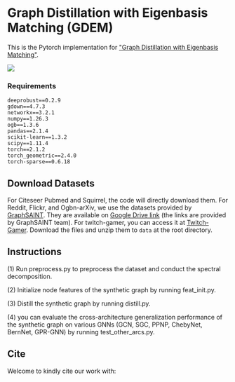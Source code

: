 # Graph Distillation with Eigenbasis Matching (GDEM)

This is the Pytorch implementation for ["Graph Distillation with Eigenbasis Matching"]().

![](https://github.com/liuyang-tian/GDEM/blob/main/GDEM/EM.png)

### Requirements
```
deeprobust==0.2.9
gdown==4.7.3
networkx==3.2.1
numpy==1.26.3
ogb==1.3.6
pandas==2.1.4
scikit-learn==1.3.2
scipy==1.11.4
torch==2.1.2
torch_geometric==2.4.0
torch-sparse==0.6.18
```

## Download Datasets
For Citeseer Pubmed and Squirrel, the code will directly download them.
For Reddit, Flickr, and Ogbn-arXiv, we use the datasets provided by [GraphSAINT](https://github.com/GraphSAINT/GraphSAINT). They are available on [Google Drive link](https://drive.google.com/open?id=1zycmmDES39zVlbVCYs88JTJ1Wm5FbfLz) (the links are provided by GraphSAINT team). 
For twitch-gamer, you can access it at [Twitch-Gamer](https://drive.google.com/file/d/11Xas4r6oBvDzDzqHT-cEd35nX9X3q3yf/view?usp=sharing).
Download the files and unzip them to `data` at the root directory. 

## Instructions

(1) Run preprocess.py to preprocess the dataset and conduct the spectral decomposition.

(2) Initialize node features of the synthetic graph by running feat_init.py.

(3) Distill the synthetic graph by running distill.py.

(4) you can evaluate the cross-architecture generalization performance of the synthetic graph on various GNNs (GCN, SGC, PPNP, ChebyNet, BernNet, GPR-GNN) by running test_other_arcs.py.

## Cite

Welcome to kindly cite our work with:
```

```
